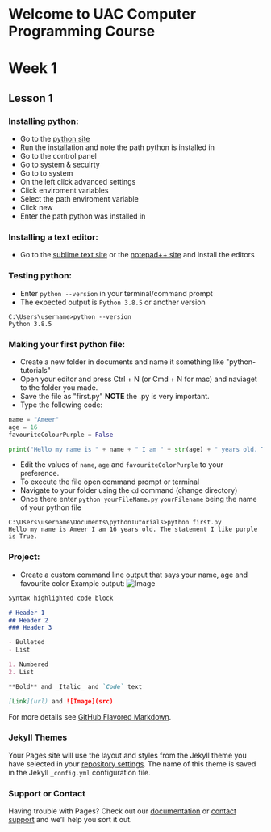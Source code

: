 # Welcome to UAC Computer Programming Course

# Week 1
## Lesson 1
  ### Installing python:
  - Go to the [python site](https://www.python.org/downloads/release/python-385/python-3.8.5.exe)
  - Run the installation and note the path python is installed in
  - Go to the control panel
  - Go to system & secuirty
  - Go to to system
  - On the left click advanced settings
  - Click enviroment variables
  - Select the path enviroment variable
  - Click new
  - Enter the path python was installed in
  
  ### Installing a text editor:
  - Go to the [sublime text site](https://www.sublimetext.com/) or the [notepad++ site](https://notepad-plus-plus.org/downloads/) and install the editors
  
  ### Testing python:
  - Enter `python --version` in your terminal/command prompt
  - The expected output is `Python 3.8.5` or another version
  ```terminal
  C:\Users\username>python --version
  Python 3.8.5
  
  ```

  ### Making your first python file:
  - Create a new folder in documents and name it something like "python-tutorials"
  - Open your editor and press Ctrl + N (or Cmd + N for mac) and naviaget to the folder you made.
  - Save the file as "first.py" **NOTE** the .py is very important.
  - Type the following code:
  
  ```python
  name = "Ameer"
  age = 16
  favouriteColourPurple = False

  print("Hello my name is " + name + " I am " + str(age) + " years old. The statement I like purple is " + str(favouriteColourPurple))
  ```
  - Edit the values of `name`, `age` and `favouriteColorPurple` to your preference.
  - To execute the file open command prompt or terminal
  - Navigate to your folder using the `cd` command (change directory)
  - Once there enter `python yourFileName.py` `yourFilename` being the name of your python file
  
  ```terminal
  C:\Users\username\Documents\pythonTutorials>python first.py
  Hello my name is Ameer I am 16 years old. The statement I like purple is True.
  ```
  
  ### Project:
  - Create a custom command line output that says your name, age and favourite color
  Example output:
  ![Image](https://gyazo.com/290f110d9737eb086b1851c29b677dfc)

```markdown
Syntax highlighted code block

# Header 1
## Header 2
### Header 3

- Bulleted
- List

1. Numbered
2. List

**Bold** and _Italic_ and `Code` text

[Link](url) and ![Image](src)
```

For more details see [GitHub Flavored Markdown](https://guides.github.com/features/mastering-markdown/).

### Jekyll Themes

Your Pages site will use the layout and styles from the Jekyll theme you have selected in your [repository settings](https://github.com/AmeerHamoodi/United-Against-Covid/settings). The name of this theme is saved in the Jekyll `_config.yml` configuration file.

### Support or Contact

Having trouble with Pages? Check out our [documentation](https://help.github.com/categories/github-pages-basics/) or [contact support](https://github.com/contact) and we’ll help you sort it out.
